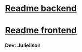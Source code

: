 # [Readme backend](https://github.com/Julielison/Linketinder-Project/tree/main/Linketinder-backend)
# [Readme frontend](https://github.com/Julielison/Linketinder-Project/tree/main/frontend)
### Dev: Julielison
